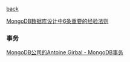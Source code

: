 [back](../Index)


[MongoDB数据库设计中6条重要的经验法则](https://www.cnblogs.com/WeiGe/p/4903850.html)

### 事务
[MongoDB公司的Antoine Girbal - MongoDB事务](https://blog.csdn.net/u010003835/article/details/52912733)



